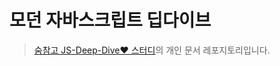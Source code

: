# 모던 자바스크립트 딥다이브

> [숨참고 JS-Deep-Dive❤ 스터디](https://github.com/likelion-ssu/JS-Deep-Dive)의 개인 문서 레포지토리입니다.
